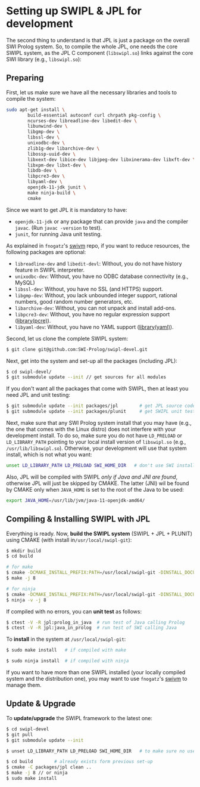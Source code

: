 # Setting up SWIPL & JPL for development

The second thing to understand is that JPL is just a package on the overall SWI Prolog system. So, to compile the whole JPL, one needs the core SWIPL system, as the JPL C component (`libswipl.so`) links against the core SWI library (e.g., `libswipl.so`):

## Preparing

First, let us make sure we have all the necessary libraries and tools to compile the system:

```bash
sudo apt-get install \
        build-essential autoconf curl chrpath pkg-config \
        ncurses-dev libreadline-dev libedit-dev \
        libunwind-dev \
        libgmp-dev \
        libssl-dev \
        unixodbc-dev \
        zlib1g-dev libarchive-dev \
        libossp-uuid-dev \
        libxext-dev libice-dev libjpeg-dev libxinerama-dev libxft-dev \
        libxpm-dev libxt-dev \
        libdb-dev \
        libpcre3-dev \
        libyaml-dev \
        openjdk-11-jdk junit \
        make ninja-build \
        cmake
```

Since we want to get JPL it is mandatory to have:
- `openjdk-11-jdk` or any package that can provide `java` and the compiler `javac`. (Run `javac -version` to test).
- `junit`, for running Java unit testing.

As explained in `fnogatz`'s [swivm](https://github.com/fnogatz/swivm) repo, if you want to reduce resources, the following packages are optional:

- `libreadline-dev` and `libedit-devl`: Without, you do not have history feature in SWIPL interpreter.
- `unixodbc-dev`: Without, you have no ODBC database connectivity (e.g., MySQL)
- `libssl-dev`: Without, you have no SSL (and HTTPS) support.
- `libgmp-dev`: Without, you lack unbounded integer support, rational numbers, good random number generators, etc.
- `libarchive-dev`: Without, you can not unpack and install add-ons.
- `libpcre3-dev`: Without, you have no regular expression support ([library(pcre)](http://www.swi-prolog.org/pldoc/doc/_SWI_/library/pcre.pl)).
- `libyaml-dev`: Without, you have no YAML support ([library(yaml)](http://www.swi-prolog.org/pldoc/doc/_SWI_/library/yaml.pl)).


Second, let us clone the complete SWIPL system:

```bash
$ git clone git@github.com:SWI-Prolog/swipl-devel.git 
```

Next, get into the system and set-up all the packages (including JPL): 

```bash 
$ cd swipl-devel/  
$ git submodule update --init // get sources for all modules
```

If you don't want all the packages that come with SWIPL, then at least you need JPL and unit testing:

```bash 
$ git submodule update --init packages/jpl        # get JPL source code
$ git submodule update --init packages/plunit     # get SWIPL unit testing
```


Next, make sure that any SWI Prolog system install that you may have (e.g., the one that comes with the Linux distro) does not interfere with your development install. To do so, make sure you do not have `LD_PRELOAD` or `LD_LIBRARY_PATH` pointing to your local install version of `libswipl.so` (e.g., `/usr/lib/libswipl.so`). Otherwise, your development will use that system install, which is not what you want:

```bash
unset LD_LIBRARY_PATH LD_PRELOAD SWI_HOME_DIR   # don't use SWI installs
```

Also, JPL will be compiled with SWIPL _only if Java and JNI are found_, otherwise JPL will just be skipped by CMAKE. The latter (JNI) wil be found by CMAKE only when `JAVA_HOME` is set to the root of the Java to be used:

```bash
export JAVA_HOME=/usr/lib/jvm/java-11-openjdk-amd64/
```


## Compiling \& Installing SWIPL with JPL

Everything is ready. Now, **build the SWIPL system**  (SWIPL + JPL + PLUNIT) using CMAKE (with install in`/usr/local/swipl-git`):

```bash
$ mkdir build
$ cd build

# for make
$ cmake -DCMAKE_INSTALL_PREFIX:PATH=/usr/local/swipl-git -DINSTALL_DOCUMENTATION=OFF ..
$ make -j 8   

# for ninja
$ cmake -DCMAKE_INSTALL_PREFIX:PATH=/usr/local/swipl-git -DINSTALL_DOCUMENTATION=OFF ..
$ ninja -v -j 8
```

If compiled with no errors, you can **unit test** as follows:

```bash
$ ctest -V -R jpl:prolog_in_java  # run test of Java calling Prolog
$ ctest -V -R jpl:java_in_prolog  # run test of SWI calling Java
```

To **install** in the system at `/usr/local/swipl-git`:

```bash
$ sudo make install   # if compiled with make

$ sudo ninja install  # if compiled with ninja
```

If you want to have more than one SWIPL installed (your locally compiled system and the distribution one), you may want to use  `fnogatz`'s [swivm](https://github.com/fnogatz/swivm) to manage them.


## Update & Upgrade

To **update/upgrade** the SWIPL framework to the latest one:

```bash
$ cd swipl-devel
$ git pull
$ git submodule update --init

$ unset LD_LIBRARY_PATH LD_PRELOAD SWI_HOME_DIR   # to make sure no use of old SWI install

$ cd build        # already exists form previous set-up
$ cmake -C packages/jpl clean ..
$ make -j 8 // or ninja
$ sudo make install
```


